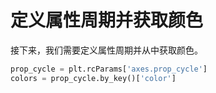# 定义属性周期并获取颜色

接下来，我们需要定义属性周期并从中获取颜色。

```python
prop_cycle = plt.rcParams['axes.prop_cycle']
colors = prop_cycle.by_key()['color']
```
